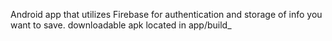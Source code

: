 Android app that utilizes Firebase for authentication and storage of info you want to save.
downloadable apk located in app/build_
